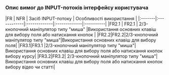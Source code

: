 ### Опис вимог до INPUT-потоків інтерфейсу користувача
|FR | NFR | Засіб INPUT-потоку | Особливості використання |
|:-------|:------------|:-------------|:-------------|:----------|
|FR2.1  | FR2.1 | 2/3-кнопочний маніпулятор типу "миша" |Використання основних клавіш для вибору поля або натискання кнопок |
|FR2.2|FR2.2|2/3-кнопочний маніпулятор типу "миша"|Використання основних клавіш для вибору поля|
|FR3.1|FR3.1 |2/3-кнопочний маніпулятор типу "миша"| Використання основних клавіш для вибору поля або натискання кнопок вибору курсу| 
|FR3.2|FR3.2| 2/3-кнопочний маніпулятор типу "миша"|Використання основних клавіш для вибору поля або натискання кнопок вибору відео чи статті|

